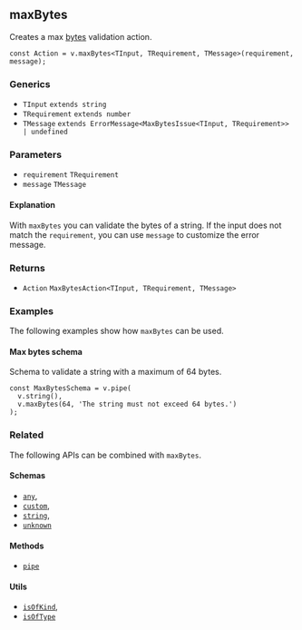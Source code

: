 maxBytes
--------

Creates a max [bytes](https://en.wikipedia.org/wiki/Byte) validation action.

    const Action = v.maxBytes<TInput, TRequirement, TMessage>(requirement, message);
    

### Generics

*   `TInput` `extends string`
*   `TRequirement` `extends number`
*   `TMessage` `extends ErrorMessage<MaxBytesIssue<TInput, TRequirement>> | undefined`

### Parameters

*   `requirement` `TRequirement`
*   `message` `TMessage`

#### Explanation

With `maxBytes` you can validate the bytes of a string. If the input does not match the `requirement`, you can use `message` to customize the error message.

### Returns

*   `Action` `MaxBytesAction<TInput, TRequirement, TMessage>`

### Examples

The following examples show how `maxBytes` can be used.

#### Max bytes schema

Schema to validate a string with a maximum of 64 bytes.

    const MaxBytesSchema = v.pipe(
      v.string(),
      v.maxBytes(64, 'The string must not exceed 64 bytes.')
    );
    

### Related

The following APIs can be combined with `maxBytes`.

#### Schemas

*   [`any`](any.md),
*   [`custom`](custom.md),
*   [`string`](string.md),
*   [`unknown`](unknown.md)

#### Methods

*   [`pipe`](pipe.md)

#### Utils

*   [`isOfKind`](isOfKind.md),
*   [`isOfType`](isOfType.md)